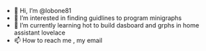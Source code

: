 - 👋 Hi, I’m @lobone81
- 👀 I’m interested in finding guidlines to program minigraphs
- 🌱 I’m currently learning hot to build dasboard and grphs in home assistant lovelace
- 📫 How to reach me , my email

<!---
lobone81/lobone81 is a ✨ special ✨ repository because its `README.md` (this file) appears on your GitHub profile.
You can click the Preview link to take a look at your changes.
--->
